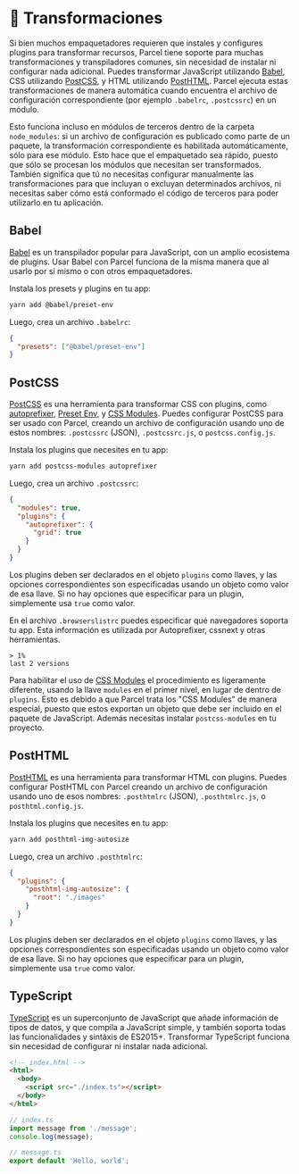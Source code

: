 # 🐠 Transformaciones

Si bien muchos empaquetadores requieren que instales y configures plugins para transformar recursos, Parcel tiene soporte para muchas transformaciones y transpiladores comunes, sin necesidad de instalar ni configurar nada adicional. Puedes transformar JavaScript utilizando [Babel](https://babeljs.io), CSS utilizando [PostCSS](http://postcss.org), y HTML utilizando [PostHTML](https://github.com/posthtml/posthtml). Parcel ejecuta estas transformaciones de manera automática cuando encuentra el archivo de configuración correspondiente (por ejemplo `.babelrc`, `.postcssrc`) en un módulo.

Esto funciona incluso en módulos de terceros dentro de la carpeta `node_modules`: si un archivo de configuración es publicado como parte de un paquete, la transformación correspondiente es habilitada automáticamente, sólo para ese módulo. Esto hace que el empaquetado sea rápido, puesto que sólo se procesan los módulos que necesitan ser transformados. También significa que tú no necesitas configurar manualmente las transformaciones para que incluyan o excluyan determinados archivos, ni necesitas saber cómo está conformado el código de terceros para poder utilizarlo en tu aplicación.

## Babel

[Babel](https://babeljs.io) es un transpilador popular para JavaScript, con un amplio ecosistema de plugins. Usar Babel con Parcel funciona de la misma manera que al usarlo por sí mismo o con otros empaquetadores.

Instala los presets y plugins en tu app:

```bash
yarn add @babel/preset-env
```

Luego, crea un archivo `.babelrc`:

```json
{
  "presets": ["@babel/preset-env"]
}
```

## PostCSS

[PostCSS](http://postcss.org) es una herramienta para transformar CSS con plugins, como [autoprefixer](https://github.com/postcss/autoprefixer), [Preset Env](https://github.com/csstools/postcss-preset-env), y [CSS Modules](https://github.com/css-modules/css-modules). Puedes configurar PostCSS para ser usado con Parcel, creando un archivo de configuración usando uno de estos nombres: `.postcssrc` (JSON), `.postcssrc.js`, o `postcss.config.js`.

Instala los plugins que necesites en tu app:

```bash
yarn add postcss-modules autoprefixer
```

Luego, crea un archivo `.postcssrc`:

```json
{
  "modules": true,
  "plugins": {
    "autoprefixer": {
      "grid": true
    }
  }
}
```

Los plugins deben ser declarados en el objeto `plugins` como llaves, y las opciones correspondientes son especificadas usando un objeto como valor de esa llave. Si no hay opciones que especificar para un plugin, simplemente usa `true` como valor.

En el archivo `.browserslistrc` puedes especificar qué navegadores soporta tu app. Esta información es utilizada por Autoprefixer, cssnext y otras herramientas.

```
> 1%
last 2 versions
```

Para habilitar el uso de [CSS Modules](https://github.com/css-modules/css-modules) el procedimiento es ligeramente diferente, usando la llave `modules` en el primer nivel, en lugar de dentro de `plugins`. Esto es debido a que Parcel trata los "CSS Modules" de manera especial, puesto que estos exportan un objeto que debe ser incluido en el paquete de JavaScript. Además necesitas instalar `postcss-modules` en tu proyecto.

## PostHTML

[PostHTML](https://github.com/posthtml/posthtml) es una herramienta para transformar HTML con plugins. Puedes configurar PostHTML con Parcel creando un archivo de configuración usando uno de esos nombres: `.posthtmlrc` (JSON), `.posthtmlrc.js`, o `posthtml.config.js`.

Instala los plugins que necesites en tu app:

```bash
yarn add posthtml-img-autosize
```

Luego, crea un archivo `.posthtmlrc`:

```json
{
  "plugins": {
    "posthtml-img-autosize": {
      "root": "./images"
    }
  }
}
```

Los plugins deben ser declarados en el objeto `plugins` como llaves, y las opciones correspondientes son especificadas usando un objeto como valor de esa llave. Si no hay opciones que especificar para un plugin, simplemente usa `true` como valor.

## TypeScript

[TypeScript](https://www.typescriptlang.org/) es un superconjunto de JavaScript que añade información de tipos de datos, y que compila a JavaScript simple, y también soporta todas las funcionalidades y sintáxis de ES2015+. Transformar TypeScript funciona sin necesidad de configurar ni instalar nada adicional.

```html
<!-- index.html -->
<html>
  <body>
    <script src="./index.ts"></script>
  </body>
</html>
```

```typescript
// index.ts
import message from './message';
console.log(message);
```

```typescript
// message.ts
export default 'Hello, world';
```

